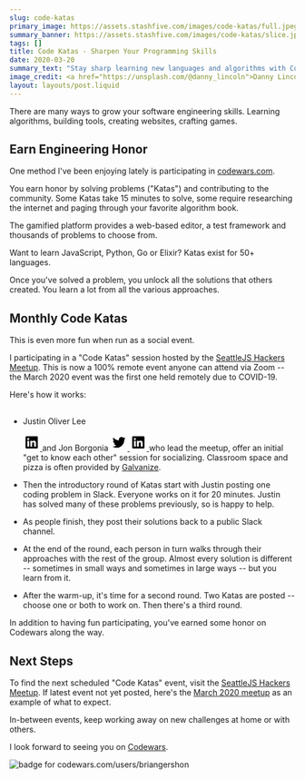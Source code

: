 ```yaml
---
slug: code-katas
primary_image: https://assets.stashfive.com/images/code-katas/full.jpeg
summary_banner: https://assets.stashfive.com/images/code-katas/slice.jpeg
tags: []
title: Code Katas - Sharpen Your Programming Skills
date: 2020-03-20
summary_text: "Stay sharp learning new languages and algorithms with Codewars code katas and the monthly SeattleJS Hackers Code Katas Meetup."
image_credit: <a href="https://unsplash.com/@danny_lincoln">Danny Lincoln</a>
layout: layouts/post.liquid
---
```


There are many ways to grow your software engineering skills. Learning algorithms, building tools, creating websites, crafting games.

## Earn Engineering Honor

One method I've been enjoying lately is participating in <a href="https://www.codewars.com/r/CUDs2Q" rel="noopener noreferrer" target="_blank">codewars.com</a>.

You earn honor by solving problems ("Katas") and contributing to the community. Some Katas take 15 minutes to solve, some require researching the internet and paging through your favorite algorithm book.

The gamified platform provides a web-based editor, a test framework and thousands of problems to choose from.

Want to learn JavaScript, Python, Go or Elixir? Katas exist for 50+ languages.

Once you've solved a problem, you unlock all the solutions that others created. You learn a lot from all the various approaches.

## Monthly Code Katas

This is even more fun when run as a social event.

I participating in a "Code Katas" session hosted by the [SeattleJS Hackers Meetup](https://www.meetup.com/seattlejshackers/). This is now a 100% remote event anyone can attend via Zoom -- the March 2020 event was the first one held remotely due to COVID-19.

Here's how it works:

- Justin Oliver Lee <span class="social-links"><a href="https://twitter.com/JustinOliverLee">
  <svg version="1.1" xmlns="http://www.w3.org/2000/svg" xmlns:xlink="http://www.w3.org/1999/xlink" x="0px" y="0px" width="30px" height="30px" viewBox="0 0 100 100" enable-background="new 0 0 100 100" xml:space="preserve">
  <title>Twitter account for Justin Oliver Lee</title>
  <path d="M88.5,26.12c-2.833,1.256-5.877,2.105-9.073,2.486c3.261-1.955,5.767-5.051,6.945-8.738
            c-3.052,1.81-6.434,3.126-10.031,3.832c-2.881-3.068-6.987-4.988-11.531-4.988c-8.724,0-15.798,7.072-15.798,15.798
            c0,1.237,0.14,2.444,0.41,3.601c-13.13-0.659-24.77-6.949-32.562-16.508c-1.36,2.334-2.139,5.049-2.139,7.943
            c0,5.481,2.789,10.315,7.028,13.149c-2.589-0.083-5.025-0.794-7.155-1.976c-0.002,0.066-0.002,0.131-0.002,0.199
            c0,7.652,5.445,14.037,12.671,15.49c-1.325,0.359-2.72,0.553-4.161,0.553c-1.019,0-2.008-0.098-2.973-0.283
            c2.01,6.275,7.844,10.844,14.757,10.972c-5.407,4.236-12.218,6.763-19.62,6.763c-1.275,0-2.532-0.074-3.769-0.221
            c6.991,4.482,15.295,7.096,24.216,7.096c29.058,0,44.948-24.071,44.948-44.945c0-0.684-0.016-1.367-0.046-2.046
            C83.704,32.071,86.383,29.288,88.5,26.12z"></path>
  </svg>
  </a> <a href="https://www.linkedin.com/in/justin-oliver-lee/">
  <svg version="1.1" xmlns="http://www.w3.org/2000/svg" xmlns:xlink="http://www.w3.org/1999/xlink" x="0px" y="0px" width="30px" height="30px" viewBox="0 0 100 100" enable-background="new 0 0 100 100" xml:space="preserve">
  <title>LinkedIn profile for Justin Oliver Lee</title>
  <g>
  <path d="M80.667,14H19.315C16.381,14,14,16.325,14,19.188v61.617C14,83.672,16.381,86,19.315,86h61.352
            C83.603,86,86,83.672,86,80.805V19.188C86,16.325,83.603,14,80.667,14z M35.354,75.354H24.67V40.995h10.684V75.354z M30.012,36.297
            c-3.423,0-6.19-2.774-6.19-6.194c0-3.415,2.767-6.189,6.19-6.189c3.415,0,6.189,2.774,6.189,6.189
            C36.201,33.523,33.427,36.297,30.012,36.297z M75.35,75.354H64.683V58.646c0-3.986-0.078-9.111-5.551-9.111
            c-5.558,0-6.405,4.341-6.405,8.822v16.998H42.052V40.995h10.245v4.692h0.146c1.426-2.7,4.91-5.549,10.106-5.549
            c10.806,0,12.802,7.114,12.802,16.369V75.354z"></path>
  </g>
  </svg>
  </a></span> and Jon Borgonia <span class="social-links"><a href="https://twitter.com/theRemix">
  <svg version="1.1" xmlns="http://www.w3.org/2000/svg" xmlns:xlink="http://www.w3.org/1999/xlink" x="0px" y="0px" width="30px" height="30px" viewBox="0 0 100 100" enable-background="new 0 0 100 100" xml:space="preserve">
  <title>Twitter account for Jon Borgonia</title>
  <path d="M88.5,26.12c-2.833,1.256-5.877,2.105-9.073,2.486c3.261-1.955,5.767-5.051,6.945-8.738
            c-3.052,1.81-6.434,3.126-10.031,3.832c-2.881-3.068-6.987-4.988-11.531-4.988c-8.724,0-15.798,7.072-15.798,15.798
            c0,1.237,0.14,2.444,0.41,3.601c-13.13-0.659-24.77-6.949-32.562-16.508c-1.36,2.334-2.139,5.049-2.139,7.943
            c0,5.481,2.789,10.315,7.028,13.149c-2.589-0.083-5.025-0.794-7.155-1.976c-0.002,0.066-0.002,0.131-0.002,0.199
            c0,7.652,5.445,14.037,12.671,15.49c-1.325,0.359-2.72,0.553-4.161,0.553c-1.019,0-2.008-0.098-2.973-0.283
            c2.01,6.275,7.844,10.844,14.757,10.972c-5.407,4.236-12.218,6.763-19.62,6.763c-1.275,0-2.532-0.074-3.769-0.221
            c6.991,4.482,15.295,7.096,24.216,7.096c29.058,0,44.948-24.071,44.948-44.945c0-0.684-0.016-1.367-0.046-2.046
            C83.704,32.071,86.383,29.288,88.5,26.12z"></path>
  </svg>
  </a> <a href="https://www.linkedin.com/in/jonborgonia/">
  <svg version="1.1" xmlns="http://www.w3.org/2000/svg" xmlns:xlink="http://www.w3.org/1999/xlink" x="0px" y="0px" width="30px" height="30px" viewBox="0 0 100 100" enable-background="new 0 0 100 100" xml:space="preserve">
  <title>LinkedIn profile for Jon Borgonia</title>
  <g>
  <path d="M80.667,14H19.315C16.381,14,14,16.325,14,19.188v61.617C14,83.672,16.381,86,19.315,86h61.352
            C83.603,86,86,83.672,86,80.805V19.188C86,16.325,83.603,14,80.667,14z M35.354,75.354H24.67V40.995h10.684V75.354z M30.012,36.297
            c-3.423,0-6.19-2.774-6.19-6.194c0-3.415,2.767-6.189,6.19-6.189c3.415,0,6.189,2.774,6.189,6.189
            C36.201,33.523,33.427,36.297,30.012,36.297z M75.35,75.354H64.683V58.646c0-3.986-0.078-9.111-5.551-9.111
            c-5.558,0-6.405,4.341-6.405,8.822v16.998H42.052V40.995h10.245v4.692h0.146c1.426-2.7,4.91-5.549,10.106-5.549
            c10.806,0,12.802,7.114,12.802,16.369V75.354z"></path>
  </g>
  </svg>
  </a></span> who lead the meetup, offer an initial "get to know each other" session for socializing. Classroom space and pizza is often provided by <a href="https://www.galvanize.com/campuses/coworking-space-seattle" rel="noopener noreferrer" target="_blank">Galvanize</a>.

- Then the introductory round of Katas start with Justin posting one coding problem in Slack. Everyone works on it for 20 minutes. Justin has solved many of these problems previously, so is happy to help.

- As people finish, they post their solutions back to a public Slack channel.

- At the end of the round, each person in turn walks through their approaches with the rest of the group. Almost every solution is different -- sometimes in small ways and sometimes in large ways -- but you learn from it.

- After the warm-up, it's time for a second round. Two Katas are posted -- choose one or both to work on. Then there's a third round.

In addition to having fun participating, you've earned some honor on Codewars along the way.

## Next Steps

To find the next scheduled "Code Katas" event, visit the [SeattleJS Hackers Meetup](https://www.meetup.com/seattlejshackers/). If latest event not yet posted, here's the [March 2020 meetup](https://www.meetup.com/seattlejshackers/events/268804072/) as an example of what to expect.

In-between events, keep working away on new challenges at home or with others.

I look forward to seeing you on <a href="https://www.codewars.com/r/CUDs2Q" rel="noopener noreferrer" target="_blank">Codewars</a>. <p><img alt="badge for codewars.com/users/briangershon" class="normal" src="https://www.codewars.com/users/briangershon/badges/small"></p>
